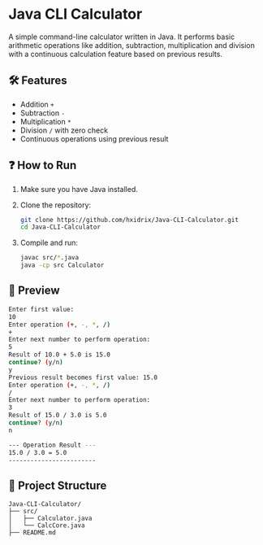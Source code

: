 # Java CLI Calculator

A simple command-line calculator written in Java. It performs basic arithmetic operations like addition, subtraction, multiplication and division with a continuous calculation feature based on previous results.

## 🛠 Features

- Addition `+`
- Subtraction `-`
- Multiplication `*`
- Division `/` with zero check
- Continuous operations using previous result

## ❓ How to Run

1. Make sure you have Java installed.
2. Clone the repository:
   
   ```bash
   git clone https://github.com/hxidrix/Java-CLI-Calculator.git
   cd Java-CLI-Calculator
   
4. Compile and run:

   ```bash
   javac src/*.java
   java -cp src Calculator

## 📸 Preview

   ```bash
  Enter first value: 
  10
  Enter operation (+, -, *, /)
  +
  Enter next number to perform operation: 
  5
  Result of 10.0 + 5.0 is 15.0
  continue? (y/n)
  y
  Previous result becomes first value: 15.0
  Enter operation (+, -, *, /)
  /
  Enter next number to perform operation: 
  3
  Result of 15.0 / 3.0 is 5.0
  continue? (y/n)
  n
  
  --- Operation Result ---
  15.0 / 3.0 = 5.0
  ------------------------
  ```

## 📁 Project Structure

```
Java-CLI-Calculator/
├── src/
│   ├── Calculator.java
│   └── CalcCore.java
├── README.md
```
